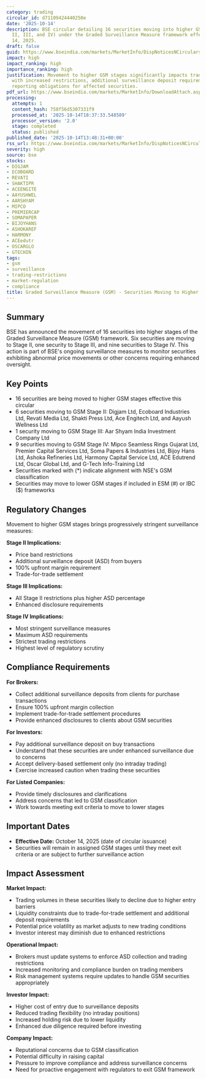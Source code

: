 ```yaml
---
category: trading
circular_id: d71109424440250e
date: '2025-10-14'
description: BSE circular detailing 16 securities moving into higher GSM stages (Stage
  II, III, and IV) under the Graded Surveillance Measure framework effective October
  14, 2025.
draft: false
guid: https://www.bseindia.com/markets/MarketInfo/DispNoticesNCirculars.aspx?Noticeid={27F146CC-1287-4640-8CD2-2E64F4686D0E}&noticeno=20251014-45&dt=10/14/2025&icount=45&totcount=61&flag=0
impact: high
impact_ranking: high
importance_ranking: high
justification: Movement to higher GSM stages significantly impacts trading conditions
  with increased restrictions, additional surveillance deposit requirements, and enhanced
  reporting obligations for affected securities.
pdf_url: https://www.bseindia.com/markets/MarketInfo/DownloadAttach.aspx?id=20251014-45&attachedId=23c09a03-9fab-4b2e-a045-8c9fdea81c0e
processing:
  attempts: 1
  content_hash: 758f56d5307331f9
  processed_at: '2025-10-14T18:37:33.548589'
  processor_version: '2.0'
  stage: completed
  status: published
published_date: '2025-10-14T13:48:31+00:00'
rss_url: https://www.bseindia.com/markets/MarketInfo/DispNoticesNCirculars.aspx?Noticeid={27F146CC-1287-4640-8CD2-2E64F4686D0E}&noticeno=20251014-45&dt=10/14/2025&icount=45&totcount=61&flag=0
severity: high
source: bse
stocks:
- DIGJAM
- ECOBOARD
- REVATI
- SHAKTIPR
- ACEENGITE
- AAYUSHWEL
- AARSHYAM
- MIPCO
- PREMIERCAP
- SOMAPAPER
- BIJOYHANS
- ASHOKAREF
- HARMONY
- ACEedutr
- OSCARGLO
- GTECHIN
tags:
- gsm
- surveillance
- trading-restrictions
- market-regulation
- compliance
title: Graded Surveillance Measure (GSM) - Securities Moving to Higher GSM Stages
---
```


## Summary

BSE has announced the movement of 16 securities into higher stages of the Graded Surveillance Measure (GSM) framework. Six securities are moving to Stage II, one security to Stage III, and nine securities to Stage IV. This action is part of BSE's ongoing surveillance measures to monitor securities exhibiting abnormal price movements or other concerns requiring enhanced oversight.

## Key Points

- 16 securities are being moved to higher GSM stages effective this circular
- 6 securities moving to GSM Stage II: Digjam Ltd, Ecoboard Industries Ltd, Revati Media Ltd, Shakti Press Ltd, Ace Engitech Ltd, and Aayush Wellness Ltd
- 1 security moving to GSM Stage III: Aar Shyam India Investment Company Ltd
- 9 securities moving to GSM Stage IV: Mipco Seamless Rings Gujarat Ltd, Premier Capital Services Ltd, Soma Papers & Industries Ltd, Bijoy Hans Ltd, Ashoka Refineries Ltd, Harmony Capital Service Ltd, ACE Edutrend Ltd, Oscar Global Ltd, and G-Tech Info-Training Ltd
- Securities marked with (*) indicate alignment with NSE's GSM classification
- Securities may move to lower GSM stages if included in ESM (#) or IBC ($) frameworks

## Regulatory Changes

Movement to higher GSM stages brings progressively stringent surveillance measures:

**Stage II Implications:**
- Price band restrictions
- Additional surveillance deposit (ASD) from buyers
- 100% upfront margin requirement
- Trade-for-trade settlement

**Stage III Implications:**
- All Stage II restrictions plus higher ASD percentage
- Enhanced disclosure requirements

**Stage IV Implications:**
- Most stringent surveillance measures
- Maximum ASD requirements
- Strictest trading restrictions
- Highest level of regulatory scrutiny

## Compliance Requirements

**For Brokers:**
- Collect additional surveillance deposits from clients for purchase transactions
- Ensure 100% upfront margin collection
- Implement trade-for-trade settlement procedures
- Provide enhanced disclosures to clients about GSM securities

**For Investors:**
- Pay additional surveillance deposit on buy transactions
- Understand that these securities are under enhanced surveillance due to concerns
- Accept delivery-based settlement only (no intraday trading)
- Exercise increased caution when trading these securities

**For Listed Companies:**
- Provide timely disclosures and clarifications
- Address concerns that led to GSM classification
- Work towards meeting exit criteria to move to lower stages

## Important Dates

- **Effective Date:** October 14, 2025 (date of circular issuance)
- Securities will remain in assigned GSM stages until they meet exit criteria or are subject to further surveillance action

## Impact Assessment

**Market Impact:**
- Trading volumes in these securities likely to decline due to higher entry barriers
- Liquidity constraints due to trade-for-trade settlement and additional deposit requirements
- Potential price volatility as market adjusts to new trading conditions
- Investor interest may diminish due to enhanced restrictions

**Operational Impact:**
- Brokers must update systems to enforce ASD collection and trading restrictions
- Increased monitoring and compliance burden on trading members
- Risk management systems require updates to handle GSM securities appropriately

**Investor Impact:**
- Higher cost of entry due to surveillance deposits
- Reduced trading flexibility (no intraday positions)
- Increased holding risk due to lower liquidity
- Enhanced due diligence required before investing

**Company Impact:**
- Reputational concerns due to GSM classification
- Potential difficulty in raising capital
- Pressure to improve compliance and address surveillance concerns
- Need for proactive engagement with regulators to exit GSM framework